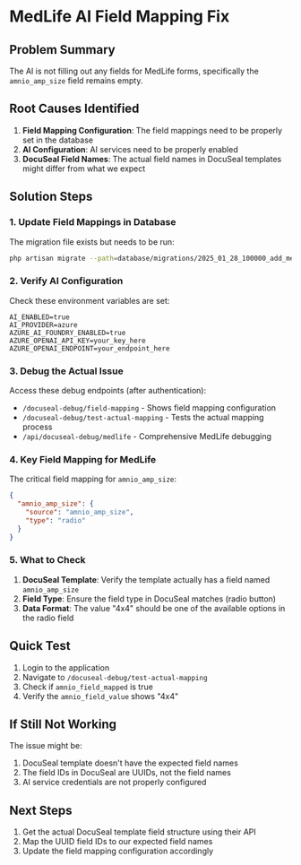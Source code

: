 # MedLife AI Field Mapping Fix

## Problem Summary
The AI is not filling out any fields for MedLife forms, specifically the `amnio_amp_size` field remains empty.

## Root Causes Identified

1. **Field Mapping Configuration**: The field mappings need to be properly set in the database
2. **AI Configuration**: AI services need to be properly enabled
3. **DocuSeal Field Names**: The actual field names in DocuSeal templates might differ from what we expect

## Solution Steps

### 1. Update Field Mappings in Database

The migration file exists but needs to be run:
```bash
php artisan migrate --path=database/migrations/2025_01_28_100000_add_medlife_field_mappings.php
```

### 2. Verify AI Configuration

Check these environment variables are set:
```env
AI_ENABLED=true
AI_PROVIDER=azure
AZURE_AI_FOUNDRY_ENABLED=true
AZURE_OPENAI_API_KEY=your_key_here
AZURE_OPENAI_ENDPOINT=your_endpoint_here
```

### 3. Debug the Actual Issue

Access these debug endpoints (after authentication):
- `/docuseal-debug/field-mapping` - Shows field mapping configuration
- `/docuseal-debug/test-actual-mapping` - Tests the actual mapping process
- `/api/docuseal-debug/medlife` - Comprehensive MedLife debugging

### 4. Key Field Mapping for MedLife

The critical field mapping for `amnio_amp_size`:
```json
{
  "amnio_amp_size": {
    "source": "amnio_amp_size",
    "type": "radio"
  }
}
```

### 5. What to Check

1. **DocuSeal Template**: Verify the template actually has a field named `amnio_amp_size`
2. **Field Type**: Ensure the field type in DocuSeal matches (radio button)
3. **Data Format**: The value "4x4" should be one of the available options in the radio field

## Quick Test

1. Login to the application
2. Navigate to `/docuseal-debug/test-actual-mapping`
3. Check if `amnio_field_mapped` is true
4. Verify the `amnio_field_value` shows "4x4"

## If Still Not Working

The issue might be:
1. DocuSeal template doesn't have the expected field names
2. The field IDs in DocuSeal are UUIDs, not the field names
3. AI service credentials are not properly configured

## Next Steps

1. Get the actual DocuSeal template field structure using their API
2. Map the UUID field IDs to our expected field names
3. Update the field mapping configuration accordingly